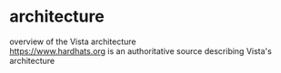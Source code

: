 # architecture
overview of the Vista architecture  
https://www.hardhats.org is an authoritative source describing Vista's architecture

